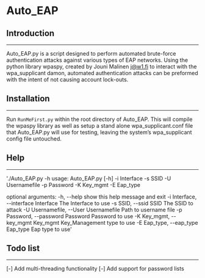 # Auto_EAP

## Introduction
-----
Auto_EAP.py is a script designed to perform automated brute-force authentication attacks against various types of EAP networks. Using the python library wpaspy, created by Jouni Malinen <j@w1.fi> 
to interact with the wpa_supplicant damon, automated authentication attacks can be preformed with the intent of not causing account lock-outs.

## Installation
-----

Run `RunMeFirst.py` within the root directory of Auto_EAP. This will compile the wpaspy library as well as setup a stand alone wpa_supplicant.conf file that Auto_EAP.py will use for testing, leaving the system’s wpa_supplicant config file untouched.  

## Help
-----

'./Auto_EAP.py -h
usage: Auto_EAP.py [-h] -i Interface -s SSID -U Usernamefile -p Password -K
                   Key_mgmt -E Eap_type

optional arguments:
  -h, --help            show this help message and exit
  -i Interface, --interface Interface
                        The Interface to use
  -s SSID, --ssid SSID  The SSID to attack
  -U Usernamefile, --User Usernamefile
                        Path to username file
  -p Password, --password Password
                        Password to use
  -K Key_mgmt, --key_mgmt Key_mgmt
                        Key_Management type to use
  -E Eap_type, --eap_type Eap_type
                        Eap type to use'


## Todo list
-----
[-] Add multi-threading functionality
[-] Add support for password lists

